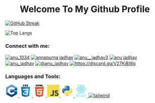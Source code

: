 <h1 align="center">Welcome To My Github Profile</h1> 

<a href="https://git.io/streak-stats"><img src="https://streak-stats.demolab.com?user=Annapurna-Jadhav&theme=dark&border_radius=0.3&card_width=500" alt="GitHub Streak" /></a>

![Top Langs](https://github-readme-stats.vercel.app/api/top-langs/?username=Annapurna-Jadhav&layout=compact)




<!--<p><img align="center" src="https://leetcard.jacoblin.cool/anu_jadhav?animation=false" alt="anu_jadhav" </p>-->






<h3 align="left">Connect with me:</h3>
<p align="left">
    <a href="https://twitter.com/anu_1034" target="blank"><img align="center"
            src="https://raw.githubusercontent.com/rahuldkjain/github-profile-readme-generator/master/src/images/icons/Social/twitter.svg"
            alt="anu_1034" height="30" width="40" /></a>
    <a href="https://linkedin.com/in/Annapurna Jadhav" target="blank"><img align="center"
            src="https://raw.githubusercontent.com/rahuldkjain/github-profile-readme-generator/master/src/images/icons/Social/linked-in-alt.svg"
            alt="annapurna jadhav" height="30" width="40" /></a>
    <a href="https://instagram.com/anu__jadhav3" target="blank"><img align="center"
            src="https://raw.githubusercontent.com/rahuldkjain/github-profile-readme-generator/master/src/images/icons/Social/instagram.svg"
            alt="anu__jadhav3" height="30" width="40" /></a>
    <a href="https://medium.com/anu jadhav" target="blank"><img align="center"
            src="https://raw.githubusercontent.com/rahuldkjain/github-profile-readme-generator/master/src/images/icons/Social/medium.svg"
            alt="anu jadhav" height="30" width="40" /></a>
    <a href="https://www.leetcode.com/anu_jadhav" target="blank"><img align="center"
            src="https://raw.githubusercontent.com/rahuldkjain/github-profile-readme-generator/master/src/images/icons/Social/leet-code.svg"
            alt="anu_jadhav" height="30" width="40" /></a>
    <a href="https://www.hackerearth.com/@anu_jadhav" target="blank"><img align="center"
            src="https://raw.githubusercontent.com/rahuldkjain/github-profile-readme-generator/master/src/images/icons/Social/hackerearth.svg"
            alt="@anu_jadhav" height="30" width="40" /></a>
    <a href="https://discord.gg/https://discord.gg/V27KjBWq" target="blank"><img align="center"
            src="https://raw.githubusercontent.com/rahuldkjain/github-profile-readme-generator/master/src/images/icons/Social/discord.svg"
            alt="https://discord.gg/V27KjBWq" height="30" width="40" /></a>
</p>

<h3 align="left">Languages and Tools:</h3>
<p align="left"> <a href="https://www.w3schools.com/cpp/" target="_blank" rel="noreferrer"> <img
            src="https://raw.githubusercontent.com/devicons/devicon/master/icons/cplusplus/cplusplus-original.svg"
            alt="cplusplus" width="40" height="40" /> </a> <a href="https://www.w3schools.com/css/" target="_blank"
        rel="noreferrer"> <img
            src="https://raw.githubusercontent.com/devicons/devicon/master/icons/css3/css3-original-wordmark.svg"
            alt="css3" width="40" height="40" /> </a> <a href="https://www.w3.org/html/" target="_blank"
        rel="noreferrer"> <img
            src="https://raw.githubusercontent.com/devicons/devicon/master/icons/html5/html5-original-wordmark.svg"
            alt="html5" width="40" height="40" /> </a> <a href="https://developer.mozilla.org/en-US/docs/Web/JavaScript"
        target="_blank" rel="noreferrer"> <img
            src="https://raw.githubusercontent.com/devicons/devicon/master/icons/javascript/javascript-original.svg"
            alt="javascript" width="40" height="40" /> </a> <a href="https://www.python.org" target="_blank"
        rel="noreferrer"><img
            src="https://raw.githubusercontent.com/devicons/devicon/master/icons/python/python-original.svg"
            alt="python" width="40" height="40" /> </a> <a href="https://reactjs.org/" target="_blank" rel="noreferrer">
        <img src="https://raw.githubusercontent.com/devicons/devicon/master/icons/react/react-original-wordmark.svg"
            alt="react" width="40" height="40" /> </a> <a href="https://tailwindcss.com/" target="_blank"
        rel="noreferrer"> <img src="https://www.vectorlogo.zone/logos/tailwindcss/tailwindcss-icon.svg" alt="tailwind"
            width="40" height="40" /> </a> </p>

